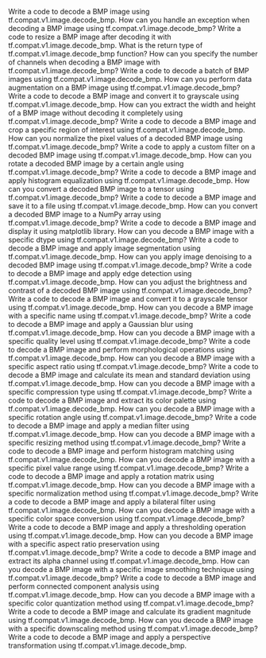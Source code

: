 Write a code to decode a BMP image using tf.compat.v1.image.decode_bmp.
How can you handle an exception when decoding a BMP image using tf.compat.v1.image.decode_bmp?
Write a code to resize a BMP image after decoding it with tf.compat.v1.image.decode_bmp.
What is the return type of tf.compat.v1.image.decode_bmp function?
How can you specify the number of channels when decoding a BMP image with tf.compat.v1.image.decode_bmp?
Write a code to decode a batch of BMP images using tf.compat.v1.image.decode_bmp.
How can you perform data augmentation on a BMP image using tf.compat.v1.image.decode_bmp?
Write a code to decode a BMP image and convert it to grayscale using tf.compat.v1.image.decode_bmp.
How can you extract the width and height of a BMP image without decoding it completely using tf.compat.v1.image.decode_bmp?
Write a code to decode a BMP image and crop a specific region of interest using tf.compat.v1.image.decode_bmp.
How can you normalize the pixel values of a decoded BMP image using tf.compat.v1.image.decode_bmp?
Write a code to apply a custom filter on a decoded BMP image using tf.compat.v1.image.decode_bmp.
How can you rotate a decoded BMP image by a certain angle using tf.compat.v1.image.decode_bmp?
Write a code to decode a BMP image and apply histogram equalization using tf.compat.v1.image.decode_bmp.
How can you convert a decoded BMP image to a tensor using tf.compat.v1.image.decode_bmp?
Write a code to decode a BMP image and save it to a file using tf.compat.v1.image.decode_bmp.
How can you convert a decoded BMP image to a NumPy array using tf.compat.v1.image.decode_bmp?
Write a code to decode a BMP image and display it using matplotlib library.
How can you decode a BMP image with a specific dtype using tf.compat.v1.image.decode_bmp?
Write a code to decode a BMP image and apply image segmentation using tf.compat.v1.image.decode_bmp.
How can you apply image denoising to a decoded BMP image using tf.compat.v1.image.decode_bmp?
Write a code to decode a BMP image and apply edge detection using tf.compat.v1.image.decode_bmp.
How can you adjust the brightness and contrast of a decoded BMP image using tf.compat.v1.image.decode_bmp?
Write a code to decode a BMP image and convert it to a grayscale tensor using tf.compat.v1.image.decode_bmp.
How can you decode a BMP image with a specific name using tf.compat.v1.image.decode_bmp?
Write a code to decode a BMP image and apply a Gaussian blur using tf.compat.v1.image.decode_bmp.
How can you decode a BMP image with a specific quality level using tf.compat.v1.image.decode_bmp?
Write a code to decode a BMP image and perform morphological operations using tf.compat.v1.image.decode_bmp.
How can you decode a BMP image with a specific aspect ratio using tf.compat.v1.image.decode_bmp?
Write a code to decode a BMP image and calculate its mean and standard deviation using tf.compat.v1.image.decode_bmp.
How can you decode a BMP image with a specific compression type using tf.compat.v1.image.decode_bmp?
Write a code to decode a BMP image and extract its color palette using tf.compat.v1.image.decode_bmp.
How can you decode a BMP image with a specific rotation angle using tf.compat.v1.image.decode_bmp?
Write a code to decode a BMP image and apply a median filter using tf.compat.v1.image.decode_bmp.
How can you decode a BMP image with a specific resizing method using tf.compat.v1.image.decode_bmp?
Write a code to decode a BMP image and perform histogram matching using tf.compat.v1.image.decode_bmp.
How can you decode a BMP image with a specific pixel value range using tf.compat.v1.image.decode_bmp?
Write a code to decode a BMP image and apply a rotation matrix using tf.compat.v1.image.decode_bmp.
How can you decode a BMP image with a specific normalization method using tf.compat.v1.image.decode_bmp?
Write a code to decode a BMP image and apply a bilateral filter using tf.compat.v1.image.decode_bmp.
How can you decode a BMP image with a specific color space conversion using tf.compat.v1.image.decode_bmp?
Write a code to decode a BMP image and apply a thresholding operation using tf.compat.v1.image.decode_bmp.
How can you decode a BMP image with a specific aspect ratio preservation using tf.compat.v1.image.decode_bmp?
Write a code to decode a BMP image and extract its alpha channel using tf.compat.v1.image.decode_bmp.
How can you decode a BMP image with a specific image smoothing technique using tf.compat.v1.image.decode_bmp?
Write a code to decode a BMP image and perform connected component analysis using tf.compat.v1.image.decode_bmp.
How can you decode a BMP image with a specific color quantization method using tf.compat.v1.image.decode_bmp?
Write a code to decode a BMP image and calculate its gradient magnitude using tf.compat.v1.image.decode_bmp.
How can you decode a BMP image with a specific downscaling method using tf.compat.v1.image.decode_bmp?
Write a code to decode a BMP image and apply a perspective transformation using tf.compat.v1.image.decode_bmp.